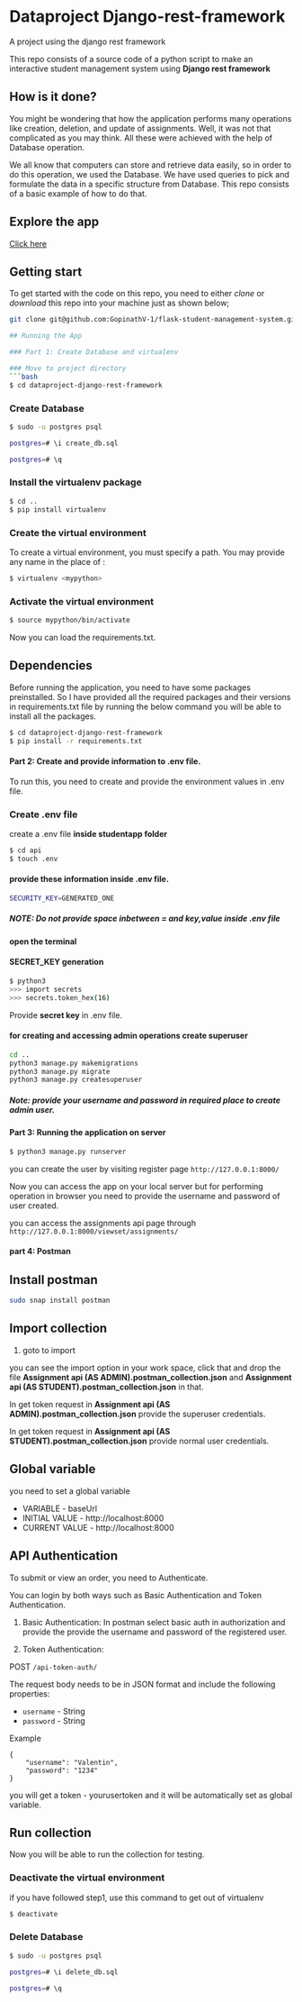 # Dataproject Django-rest-framework

A project using the django rest framework

This repo consists of a source code of a python script to make an interactive student management system
using **Django rest framework**

## How is it done?

You might be wondering that how the application performs many operations like creation, deletion, and update of assignments. Well, it was not that complicated as you may think. All these were achieved with the help of Database operation. 

We all know that computers can store and retrieve data easily, so in order to do this operation, we used the Database. We have used queries to pick and formulate the data in a specific structure from Database. This repo consists of a basic example of how to do that.

## Explore the app
[Click here](https://flask1project1.herokuapp.com/)

## Getting start

To get started with the code on this repo, you need to either *clone* or *download* this repo into your machine just as shown below;

```bash
git clone git@github.com:GopinathV-1/flask-student-management-system.git

## Running the App

### Part 1: Create Database and virtualenv

### Move to project directory
```bash
$ cd dataproject-django-rest-framework
```

### Create Database
```bash
$ sudo -u postgres psql
```

```bash
postgres=# \i create_db.sql
```

```bash
postgres=# \q
```

### Install the virtualenv package
```bash
$ cd ..
$ pip install virtualenv
```
### Create the virtual environment
To create a virtual environment, you must specify a path. You may provide any name in the place of <mypython>:
```bash
$ virtualenv <mypython>
```
  
### Activate the virtual environment
```bash
$ source mypython/bin/activate
```

Now you can load the requirements.txt.
## Dependencies

Before running the application, you need to have some packages preinstalled. So I have provided all the required packages and their versions in requirements.txt file by running the below command you will be able to install all the packages.

```bash
$ cd dataproject-django-rest-framework
$ pip install -r requirements.txt
```

#### Part 2: Create and provide information to .env file.

To run this, you need to create and provide the environment values in .env file.

### Create .env file
create a .env file **inside studentapp folder**

```bash
$ cd api
$ touch .env
```
#### provide these information inside .env file.

```bash
SECURITY_KEY=GENERATED_ONE
```
##### NOTE: Do not provide space inbetween = and key,value inside .env file

#### open the terminal

#### SECRET_KEY generation

```bash
$ python3
>>> import secrets
>>> secrets.token_hex(16)
```
Provide **secret key** in .env file. 

#### for creating and accessing admin operations create superuser

```bash
cd ..
python3 manage.py makemigrations
python3 manage.py migrate
python3 manage.py createsuperuser
```
##### Note: provide your username and password in required place to create admin user.

#### Part 3: Running the application on server

```bash
$ python3 manage.py runserver

```

you can create the user by visiting register page ```http://127.0.0.1:8000/```

Now you can access the app on your local server but for performing operation in browser you need to provide the username and password of user created.

you can access the assignments api page through ```http://127.0.0.1:8000/viewset/assignments/```
#### part 4: Postman
## Install postman
```bash
sudo snap install postman
```
## Import collection ##
1. goto to import

you can see the import option in your work space, click that and drop the file
**Assignment api (AS ADMIN).postman_collection.json** and **Assignment api (AS STUDENT).postman_collection.json** in that.

In get token request in **Assignment api (AS ADMIN).postman_collection.json** provide the superuser credentials.

In get token request in **Assignment api (AS STUDENT).postman_collection.json** provide normal user credentials.

## Global variable ##

you need to set a global variable 

* VARIABLE - baseUrl
* INITIAL VALUE - http://localhost:8000
* CURRENT VALUE - http://localhost:8000

## API Authentication ##

To submit or view an order, you need to Authenticate.

You can login by both ways such as Basic Authentication and Token Authentication.

1. Basic Authentication:
In postman select basic auth in authorization and provide the provide the username 
and password of the registered user.  

2. Token Authentication:
    
POST `/api-token-auth/`
    
The request body needs to be in JSON format and include the following properties:
- `username` - String
- `password` - String
    
Example
```
{
    "username": "Valentin",
    "password": "1234"
}
```

you will get a token - yourusertoken and it will be automatically set as global variable.

## Run collection ##
Now you will be able to run the collection for testing.

### Deactivate the virtual environment
if you have followed step1, use this command to get out of virtualenv
```bash
$ deactivate

```
### Delete Database
```bash
$ sudo -u postgres psql
```

```bash
postgres=# \i delete_db.sql
```

```bash
postgres=# \q
```
